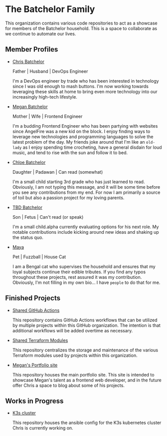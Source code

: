 # The Batchelor Family

This organization contains various code repositories to act as a showcase for members of the Batchelor household.
This is a space to collaborate as we continue to automate our lives.

## Member Profiles

* [Chris Batchelor](https://github.com/christhebatchelor)
  
  Father | Husband | DevOps Engineer

  I'm a DevOps engineer by trade who has been interested in technology since I was old enough to mash buttons.
  I'm now working towards leveraging these skills at home to bring even more technology into our increasingly high-tech lifestyle.

* [Megan Batchelor](https://github.com/fiercekitti)
  
  Mother | Wife | Frontend Engineer
  <!-- textlint-disable -->
  I'm a budding Frontend Engineer who has been partying with websites since AngelFire was a new kid on the block.<!-- textlint-enable -->
  I enjoy finding ways to leverage new technologies and programming languages to solve the latest problem of the day.
  My friends joke around that I'm like an `old-lady` as I enjoy spending time crocheting, have a general disdain for loud music, and tend to rise with the sun and follow it to bed.

* [Chloe Batchelor](https://github.com/not_yet_active)
  
  Daughter | Padawan | Can read (somewhat)

  I'm a small child starting 3rd grade who has just learned to read.
  Obviously, I am not typing this message, and it will be some time before you see any contributions from my end.
  For now I am primarily a source of toil but also a passion project for my loving parents.

* [TBD Batchelor](https://github.com/not_yet_active)
  
  Son | Fetus | Can't read (or speak)

  I'm a small child.alpha currently evaluating options for his next role.
  My notable contributions include kicking around new ideas and shaking up the status quo.

* [Maya](https://github.com/iambutacat)

  Pet | Fuzzball | House Cat

  I am a Bengal cat who supervises the household and ensures that my loyal subjects continue their edible tributes. If you find any typos throughout these projects, rest assured it was my contribution. Obviously, I'm not filling in my own bio... I have `people` to do that for me.

## Finished Projects

* [Shared GitHub Actions](https://github.com/TheBatchelorFamily/SharedGHA)
  
  This repository contains GitHub Actions workflows that can be utilized by multiple projects within this GitHub organization. The intention is that additional workflows will be added overtime as necessary.

* [Shared Terraform Modules](https://github.com/TheBatchelorFamily/SharedTerraform)

  This repository centralizes the storage and maintenance of the various Terraform modules used by projects within this organization.

* [Megan's Portfolio site](https://github.com/TheBatchelorFamily/Megans_Portfolio_Website)

  This repository houses the main portfolio site. This site is intended to showcase Megan's talent as a frontend web developer, and in the future offer Chris a space to blog about some of his projects.

## Works in Progress

* [K3s cluster](https://github.com/TheBatchelorFamily/HomeInfra)

  This repository houses the ansible config for the K3s kubernetes cluster Chris is currently working on.
